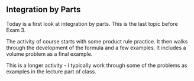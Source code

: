 ## Integration by Parts

Today is a first look at integration by parts.  This is the last topic before Exam 3.  

The activity of course starts with some product rule practice.  It then walks through the development of the formula and a few examples.  It includes a volume problem as a final example.  

This is a longer activity - I typically work through some of the problems as examples in the lecture part of class.  
